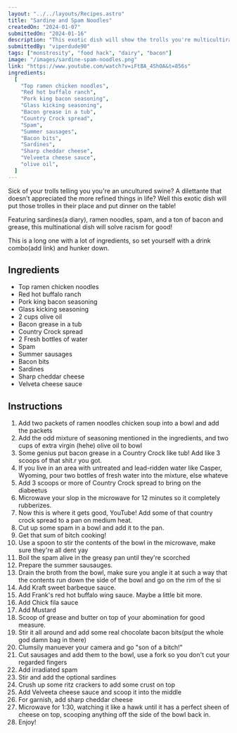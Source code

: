 ```yaml
---
layout: "../../layouts/Recipes.astro"
title: "Sardine and Spam Noodles"
createdOn: "2024-01-07"
submittedOn: "2024-01-16"
description: "This exotic dish will show the trolls you're multicultiral"
submittedBy: "viperdude90"
tags: ["monstrosity", "food hack", "dairy", "bacon"]
image: "/images/sardine-spam-noodles.png"
link: "https://www.youtube.com/watch?v=iFtBA_4ShOA&t=856s"
ingredients:
  [
    "Top ramen chicken noodles",
    "Red hot buffalo ranch",
    "Pork king bacon seasoning",
    "Glass kicking seasoning",
    "Bacon grease in a tub",
    "Country Crock spread",
    "Spam",
    "Summer sausages",
    "Bacon bits",
    "Sardines",
    "Sharp cheddar cheese",
    "Velveeta cheese sauce",
    "olive oil",
  ]
---
```


Sick of your trolls telling you you're an uncultured swine? A dilettante that doesn't appreciated the more refined things in life? Well this exotic dish will put those trolles in their place and put dinner on the table!

Featuring sardines(a diary), ramen noodles, spam, and a ton of bacon and grease, this multinational dish will solve racism for good!

This is a long one with a lot of ingredients, so set yourself with a drink combo(add link) and hunker down.

## Ingredients

- Top ramen chicken noodles
- Red hot buffalo ranch
- Pork king bacon seasoning
- Glass kicking seasoning
- 2 cups olive oil
- Bacon grease in a tub
- Country Crock spread
- 2 Fresh bottles of water
- Spam
- Summer sausages
- Bacon bits
- Sardines
- Sharp cheddar cheese
- Velveta cheese sauce

## Instructions

1. Add two packets of ramen noodles chicken soup into a bowl and add the packets
2. Add the odd mixture of seasoning mentioned in the ingredients, and two cups of extra virgin (hehe) olive oil to bowl
3. Some genius put bacon grease in a Country Crock like tub! Add like 3 scoops of that shit.r you got.
4. If you live in an area with untreated and lead-ridden water like Casper, Wyoming, pour two bottles of fresh water into the mixture, else whateve
5. Add 3 scoops or more of Country Crock spread to bring on the diabeetus
6. Microwave your slop in the microwave for 12 minutes so it completely rubberizes.
7. Now this is where it gets good, YouTube! Add some of that country crock spread to a pan on medium heat.
8. Cut up some spam in a bowl and add it to the pan.
9. Get that sum of bitch cooking!
10. Use a spoon to stir the contents of the bowl in the microwave, make sure they're all dent yay
11. Boil the spam alive in the greasy pan until they're scorched
12. Prepare the summer sausauges.
13. Drain the broth from the bowl, make sure you angle it at such a way that the contents run down the side of the bowl and go on the rim of the si
14. Add Kraft sweet barbeque sauce.
15. Add Frank's red hot buffalo wing sauce. Maybe a little bit more.
16. Add Chick fila sauce
17. Add Mustard
18. Scoop of grease and butter on top of your abomination for good measure.
19. Stir it all around and add some real chocolate bacon bits(put the whole god damn bag in there)
20. Clumsily manuever your camera and go "son of a bitch!"
21. Cut sausages and add them to the bowl, use a fork so you don't cut your regarded fingers
22. Add irradiated spam
23. Stir and add the optional sardines
24. Crush up some ritz crackers to add some crust on top
25. Add Velveeta cheese sauce and scoop it into the middle
26. For garnish, add sharp cheddar cheese
27. Microwave for 1:30, watching it like a hawk until it has a perfect sheen of cheese on top, scooping anything off the side of the bowl back in.
28. Enjoy!
